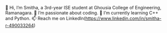 👋 Hi, I’m Smitha, a 3rd-year ISE student at Ghousia College of Engineering, Ramanagara.
👀 I’m passionate about coding.
🌱 I’m currently learning C++ and Python.
📫 Reach me on LinkedIn(https://www.linkedin.com/in/smitha-r-490033264)


